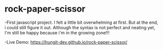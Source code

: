# rock-paper-scissor
-First javascript project. I felt a little bit overwhelming at first. But at the end, i could still figure it out. Although the syntax is not perfect and neating yet, I'm still be happy because i'm in the growing zone!!!

-Live Demo: https://hungit-dev.github.io/rock-paper-scissor/
